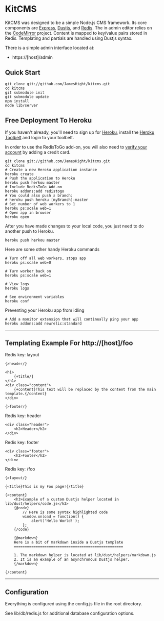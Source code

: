 KitCMS
======

KitCMS was designed to be a simple Node.js CMS framework. Its core components are [Express](http://expressjs.com), [Dustjs](http://linkedin.github.com/dustjs/), and [Redis](http://redis.io/). The in admin editor relies on the [CodeMirror](http://codemirror.net/) project. Content is mapped to key/value pairs stored in Redis. Templating and partials are handled using Dustjs syntax.  

There is a simple admin interface located at: 

- https://[host]/admin

Quick Start
-----------

	git clone git://github.com/JamesHight/kitcms.git
	cd kitcms
	git submodule init
	git submodule update
	npm install
	node lib/server

Free Deployment To Heroku
-------------------------

If you haven't already, you'll need to sign up for [Heroku](http://www.heroku.com/), install the [Heroku Toolbelt](https://toolbelt.heroku.com/) and login to your toolbelt.

In order to use the RedisToGo add-on, you will also need to [verify your account](https://devcenter.heroku.com/articles/account-verification) by adding a credit card.

	git clone git://github.com/JamesHight/kitcms.git
	cd kitcms
	# Create a new Heroku application instance
	heroku create
	# Push the application to Heroku
	heroku push herkou master
	# Include RedisToGo Add-on
	heroku addons:add redistogo
	# You could also push a branch:
	# heroku push heroku [myBranch]:master
	# Set number of web workers to 1
	heroku ps:scale web=1
	# Open app in browser
	heroku open


After you have made changes to your local code, you just need to do another push to Heroku.

	heroku push herkou master


Here are some other handy Heroku commands

	# Turn off all web workers, stops app
	heroku ps:scale web=0

	# Turn worker back on
	heroku ps:scale web=1

	# View logs
	heroku logs

	# See environment variables
	heroku conf


Preventing your Heroku app from idling

	# Add a monitor extension that will continually ping your app
	heroku addons:add newrelic:standard

<!--

---

For a better understanding of how the CMS is structured, please have a look at these posts detailing its construction.

1. [Getting Started](http://zavoo.com/nodejs_asynchronous_cms/01/getting_setup)
2. [Configuration File](http://zavoo.com/nodejs_asynchronous_cms/02/configuration_file)
3. [Adding A Database Layer](http://zavoo.com/nodejs_asynchronous_cms/03/database_layer)
4. [Integrating Dustjs With Expressjs And Redis](http://zavoo.com/nodejs_asynchronous_cms/04/dustjs_expressjs_redis)
5. [CodeMirror, Admin Interface](http://zavoo.com/nodejs_asynchronous_cms/05/codemirror_admin)
6. [Securing Admin With Expressjs Basic Auth](http://zavoo.com/nodejs_asynchronous_cms/06/expressjs_basic_auth)
7. [Dustjs, Live Template Reloading](http://zavoo.com/nodejs_asynchronous_cms/07/dustjs_live_template_reloading)
8. [Creating Dustjs Helpers](http://zavoo.com/nodejs_asynchronous_cms/08/dustjs_helpers)
9. [Adding Cluster Support](http://zavoo.com/nodejs_asynchronous_cms/09/cluster_support)
10. [Deploying To Heroku](http://zavoo.com/nodejs_asynchronous_cms/10/deploying_to_heroku)

-->

---

Templating Example For http://[host]/foo
----------------------------------------

Redis key: layout

	{>header/}

	<h1>
		{+title/}
	</h1>
	<div class="content">
		{+content}This text will be replaced by the content from the main template.{/content}
	</div>

	{>footer/}

Redis key: header
	
	<div class="header">
		<h2>Header</h2>
	</div>

Redis key: footer
	
	<div class="footer">
		<h2>Footer</h2>
	</div>
	

Redis key: /foo

	{>layout/}

	{<title}This is my Foo page!{/title}

	{<content}
		<h3>Example of a custom Dustjs helper located in lib/dust/helpers/code.js</h3>
		{@code}
			// Here is some syntax highlighted code
			window.onload = function() {
				alert('Hello World!');
			};
		{/code}

		{@markdown}
		Here is a bit of markdown inside a Dustjs template
		==================================================

		1. The markdown helper is located at lib/dust/helpers/markdown.js
		2. It is an example of an asynchronous Dustjs helper.
		{/markdown}

	{/content}

---

Configuration
-------------

Everything is configured using the config.js file in the root directory.

See lib/db/redis.js for additional database configuration options.